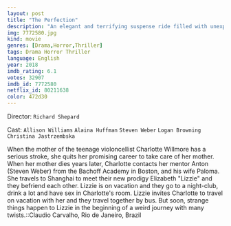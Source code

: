 ```yaml
---
layout: post
title: "The Perfection"
description: "An elegant and terrifying suspense ride filled with unexpected twists and turns. When troubled musical prodigy Charlotte (Allison Williams) seeks out Elizabeth (Logan Browning), the new star pupil of her former school, the encounter sends both musicians down a sinister path with shocking consequences..."
img: 7772580.jpg
kind: movie
genres: [Drama,Horror,Thriller]
tags: Drama Horror Thriller 
language: English
year: 2018
imdb_rating: 6.1
votes: 32907
imdb_id: 7772580
netflix_id: 80211638
color: 472d30
---
```

Director: `Richard Shepard`  

Cast: `Allison Williams` `Alaina Huffman` `Steven Weber` `Logan Browning` `Christina Jastrzembska` 

When the mother of the teenage violoncellist Charlotte Willmore has a serious stroke, she quits her promising career to take care of her mother. When her mother dies years later, Charlotte contacts her mentor Anton (Steven Weber) from the Bachoff Academy in Boston, and his wife Paloma. She travels to Shanghai to meet their new prodigy Elizabeth "Lizzie" and they befriend each other. Lizzie is on vacation and they go to a night-club, drink a lot and have sex in Charlotte's room. Lizzie invites Charlotte to travel on vacation with her and they travel together by bus. But soon, strange things happen to Lizzie in the beginning of a weird journey with many twists.::Claudio Carvalho, Rio de Janeiro, Brazil